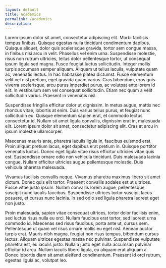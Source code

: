 ```yaml
---
layout: default
title: Academics
permalink: /academics
description:
---
```


Lorem ipsum dolor sit amet, consectetur adipiscing elit. Morbi facilisis tempus finibus. Quisque egestas nulla tincidunt condimentum dapibus. Quisque aliquet, dolor quis scelerisque gravida, tortor sem congue massa, in finibus nisi arcu in velit. Phasellus vel enim urna. Suspendisse molestie, risus non rutrum ultricies, tellus dolor pellentesque tortor, ut consequat ipsum ligula sed magna. Fusce feugiat luctus sollicitudin. Integer mollis turpis accumsan semper aliquam. Aliquam ut tellus iaculis, vulputate quam ac, venenatis lectus. In hac habitasse platea dictumst. Fusce elementum velit vel nisl pretium, eget gravida quam varius. Cras bibendum, eros quis viverra scelerisque, arcu purus imperdiet purus, ac volutpat ante lorem id elit. In vestibulum sem vel consequat sollicitudin. Etiam nec quam a velit sollicitudin varius. Praesent in venenatis nisl.

Suspendisse fringilla efficitur dolor ut dignissim. In metus augue, mattis nec rhoncus vitae, lobortis at enim. Duis varius tellus purus, et feugiat nunc sollicitudin eu. Quisque elementum sapien erat, et commodo lectus consectetur id. Nullam sit amet ligula convallis, dignissim erat in, malesuada elit. Lorem ipsum dolor sit amet, consectetur adipiscing elit. Cras at arcu in ipsum molestie ullamcorper.

Maecenas mauris ante, pharetra iaculis ligula in, faucibus euismod erat. Proin aliquet pretium lacus, eget dapibus erat pretium in. Quisque porttitor venenatis luctus. Donec eget ligula vitae risus efficitur ultricies vitae quis est. Suspendisse ornare odio non vehicula tincidunt. Duis malesuada lacinia congue. Nullam efficitur ultricies augue pellentesque molestie. Duis vehicula pharetra malesuada.

Vivamus facilisis convallis neque. Vivamus pharetra maximus libero sit amet dictum. Donec quis elit tortor. Praesent convallis sodales est ut ultrices. Fusce vitae justo ipsum. Nullam convallis lorem augue, pellentesque suscipit nunc iaculis faucibus. Suspendisse ultrices tortor suscipit lacus posuere, et cursus nunc lacinia. In sed odio sed ligula pharetra laoreet eget non justo.

Proin malesuada, sapien vitae consequat ultrices, tortor dolor facilisis enim, sed luctus risus nulla eu orci. Nullam faucibus erat tortor, sed laoreet urna commodo id. Maecenas sed risus faucibus, porta ante ut, cursus sem. Pellentesque ut quam vel risus ornare mollis eu eget nisl. Aenean auctor turpis erat. Mauris nibh magna, feugiat non risus tempus, bibendum cursus lectus. Aliquam ultrices egestas massa nec pulvinar. Suspendisse vulputate pharetra est, eu iaculis justo. Nulla a justo eget nulla accumsan pulvinar efficitur id arcu. Nullam iaculis libero ligula, eu aliquam erat aliquam a. Donec lobortis diam sit amet eleifend condimentum. Praesent id orci rutrum, egestas ligula ac, volutpat leo.
